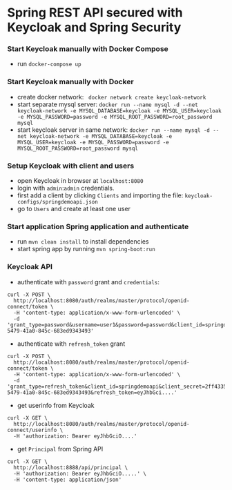 # Spring REST API secured with Keycloak and Spring Security

### Start Keycloak manually with Docker Compose
- run `docker-compose up`

### Start Keycloak manually with Docker

- create docker network:
` docker network create keycloak-network`
- start separate mysql server:
`docker run --name mysql -d --net keycloak-network -e MYSQL_DATABASE=keycloak -e MYSQL_USER=keycloak -e MYSQL_PASSWORD=password -e MYSQL_ROOT_PASSWORD=root_password mysql`
- start keycloak server in same network:
`docker run --name mysql -d --net keycloak-network -e MYSQL_DATABASE=keycloak -e MYSQL_USER=keycloak -e MYSQL_PASSWORD=password -e MYSQL_ROOT_PASSWORD=root_password mysql`

### Setup Keycloak with client and users

- open Keycloak in browser at `localhost:8080`
- login with `admin`:`admin` credentials.
- first add a client by clicking `Clients` and importing the file: `keycloak-configs/springdemoapi.json`
- go to `Users` and create at least one user

### Start application Spring application and authenticate
- run `mvn clean install` to install dependencies
- start spring app by running `mvn spring-boot:run`


### Keycloak API


- authenticate with `password` grant and `credentials`:
```
curl -X POST \
  http://localhost:8080/auth/realms/master/protocol/openid-connect/token \
  -H 'content-type: application/x-www-form-urlencoded' \
  -d 'grant_type=password&username=user1&password=password&client_id=springdemoapi&client_secret=2ff43352-5479-41a0-845c-683ed9343493'
```

- authenticate with `refresh_token` grant
```
curl -X POST \
  http://localhost:8080/auth/realms/master/protocol/openid-connect/token \
  -H 'content-type: application/x-www-form-urlencoded' \
  -d 'grant_type=refresh_token&client_id=springdemoapi&client_secret=2ff43352-5479-41a0-845c-683ed9343493&refresh_token=eyJhbGci....'
```

- get userinfo from Keycloak
```
curl -X GET \
  http://localhost:8080/auth/realms/master/protocol/openid-connect/userinfo \
  -H 'authorization: Bearer eyJhbGciO....'
```

- get `Principal` from Spring API
```
curl -X GET \
  http://localhost:8888/api/principal \
  -H 'authorization: Bearer eyJhbGciO.....' \
  -H 'content-type: application/json'
``` 
  
  
  